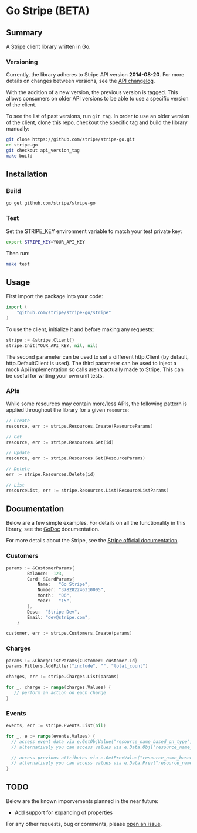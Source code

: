 Go Stripe (BETA)
========

## Summary

A [Stripe](https://stripe.com) client library written in Go.

### Versioning

Currently, the library adheres to Stripe API version **2014-08-20**. 
For more details on changes between versions, see the [API changelog](https://stripe.com/docs/upgrades).

With the addition of a new version, the previous version is tagged.
This allows consumers on older API versions to be able to use a specific version of the client.

To see the list of past versions, run `git tag`. 
In order to use an older version of the client, clone this repo, checkout the specific tag and build the library manually:

```sh
git clone https://github.com/stripe/stripe-go.git
cd stripe-go
git checkout api_version_tag
make build
```

## Installation

### Build

```sh
go get github.com/stripe/stripe-go
```

### Test

Set the STRIPE_KEY environment variable to match your test private key:
```sh
export STRIPE_KEY=YOUR_API_KEY
```

Then run:
```sh
make test
```

## Usage

First import the package into your code:
```go
import (
    "github.com/stripe/stripe-go/stripe"
)
```

To use the client, initialize it and before making any requests:
```go
stripe := &stripe.Client{}
stripe.Init(YOUR_API_KEY, nil, nil)
```

The second parameter can be used to set a different http.Client (by default,
http.DefaultClient is used). 
The third parameter can be used to inject a mock Api implementation so calls
aren't actually made to Stripe. This can be useful for writing your own unit
tests.

### APIs

While some resources may contain more/less APIs, the following pattern is applied throughout the library for a given `resource`:

```go
// Create 
resource, err := stripe.Resources.Create(ResourceParams)

// Get
resource, err := stripe.Resources.Get(id)

// Update
resource, err := stripe.Resources.Get(ResourceParams)

// Delete
err := stripe.Resources.Delete(id)

// List
resourceList, err := stripe.Resources.List(ResourceListParams)
```

## Documentation

Below are a few simple examples. For details on all the functionality in this
library, see the [GoDoc](http://godoc.org/github.com/stripe/stripe-go) documentation.

For more details about the Stripe, see the [Stripe official documentation](https://stripe.com/docs).

### Customers

```go
params := &CustomerParams{
		Balance: -123,
		Card: &CardParams{
			Name:   "Go Stripe",
			Number: "378282246310005",
			Month:  "06",
			Year:   "15",
		},
		Desc:  "Stripe Dev",
		Email: "dev@stripe.com",
	}

customer, err := stripe.Customers.Create(params)
```

### Charges

```go
params := &ChargeListParams{Customer: customer.Id}
params.Filters.AddFilter("include", "", "total_count")

charges, err := stripe.Charges.List(params)

for _, charge := range(charges.Values) {
   // perform an action on each charge
}
```
### Events

```go
events, err := stripe.Events.List(nil)

for _, e := range(events.Values) {
  // access event data via e.GetObjValue("resource_name_based_on_type", "resource_property_name")
  // alternatively you can access values via e.Data.Obj["resource_name_based_on_type"].(map[string]interface{})["resource_property_name"]

  // access previous attributes via e.GetPrevValue("resource_name_based_on_type", "resource_property_name")
  // alternatively you can access values via e.Data.Prev["resource_name_based_on_type"].(map[string]interface{})["resource_property_name"]
}
```

## TODO

Below are the known imporvements planned in the near future:

- Add support for expanding of properties

For any other requests, bug or comments, please [open an issue](https://github.com/stripe/stripe-go/issues/new). 
